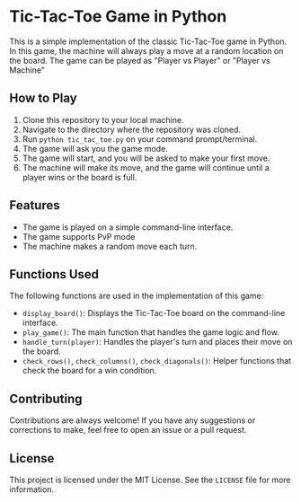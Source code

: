 # Tic-Tac-Toe Game in Python

This is a simple implementation of the classic Tic-Tac-Toe game in Python. In this game, the machine will always play a move at a random location on the board.
The game can be played as "Player vs Player" or "Player vs Machine"

## How to Play

1. Clone this repository to your local machine.
2. Navigate to the directory where the repository was cloned.
3. Run `python tic_tac_toe.py` on your command prompt/terminal.
4. The game will ask you the game mode. 
5. The game will start, and you will be asked to make your first move.
6. The machine will make its move, and the game will continue until a player wins or the board is full.

## Features

- The game is played on a simple command-line interface.
- The game supports PvP mode
- The machine makes a random move each turn.

## Functions Used

The following functions are used in the implementation of this game:

- `display_board()`: Displays the Tic-Tac-Toe board on the command-line interface.
- `play_game()`: The main function that handles the game logic and flow.
- `handle_turn(player)`: Handles the player's turn and places their move on the board.
- `check_rows()`, `check_columns()`, `check_diagonals()`: Helper functions that check the board for a win condition.

## Contributing

Contributions are always welcome! If you have any suggestions or corrections to make, feel free to open an issue or a pull request.

## License

This project is licensed under the MIT License. See the `LICENSE` file for more information.
